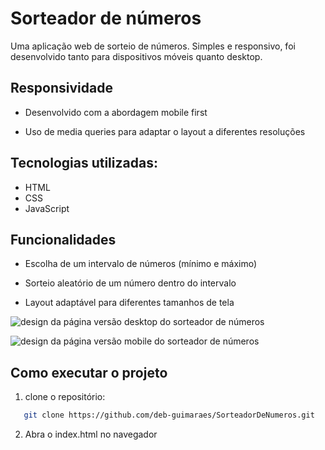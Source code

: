 # Sorteador de números

Uma aplicação web de sorteio de números. Simples e responsivo, foi desenvolvido tanto para dispositivos móveis quanto desktop.

## Responsividade
- Desenvolvido com a abordagem mobile first

- Uso de media queries para adaptar o layout a diferentes resoluções

## Tecnologias utilizadas:
- HTML
- CSS
- JavaScript

## Funcionalidades
- Escolha de um intervalo de números (mínimo e máximo)

- Sorteio aleatório de um número dentro do intervalo

- Layout adaptável para diferentes tamanhos de tela

![
 design da página versão desktop do sorteador de números
](image.png)

![design da página versão mobile do sorteador de números](image-1.png)

## Como executar o projeto
1. clone o repositório:
 ```bash
    git clone https://github.com/deb-guimaraes/SorteadorDeNumeros.git
 ```
2. Abra o index.html no navegador